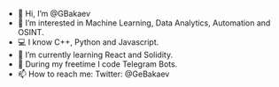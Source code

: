- 👋 Hi, I’m @GBakaev
- 👀 I’m interested in Machine Learning, Data Analytics, Automation and OSINT.
- 💻 I know C++, Python and Javascript.
- 🌱 I’m currently learning React and Solidity.
- 🤖 During my freetime I code Telegram Bots.
- 📫 How to reach me: Twitter: @GeBakaev

<!---
GBakaev/GBakaev is a ✨ special ✨ repository because its `README.md` (this file) appears on your GitHub profile.
You can click the Preview link to take a look at your changes.
--->
